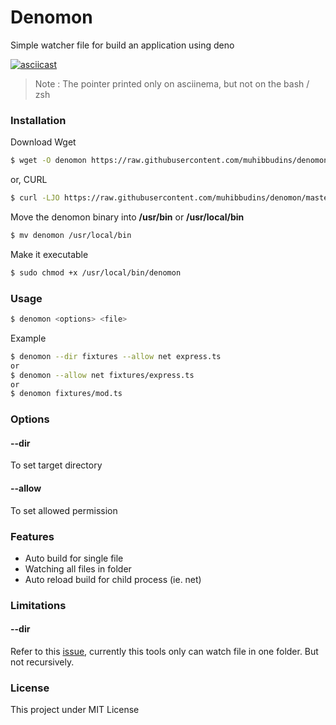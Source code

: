 # Denomon

Simple watcher file for build an application using deno

[![asciicast](https://asciinema.org/a/kkoeCdKB5bKgCLY7XzHsmbFZy.png)](https://asciinema.org/a/kkoeCdKB5bKgCLY7XzHsmbFZy)

> Note : The pointer printed only on asciinema, but not on the bash / zsh

### Installation

Download Wget

```bash
$ wget -O denomon https://raw.githubusercontent.com/muhibbudins/denomon/master/denomon
```

or, CURL
```bash
$ curl -LJO https://raw.githubusercontent.com/muhibbudins/denomon/master/denomon
```

Move the denomon binary into **/usr/bin** or **/usr/local/bin**

```bash
$ mv denomon /usr/local/bin
```

Make it executable

```bash
$ sudo chmod +x /usr/local/bin/denomon
```

### Usage

```bash
$ denomon <options> <file>
```

Example

```bash
$ denomon --dir fixtures --allow net express.ts
or
$ denomon --allow net fixtures/express.ts
or
$ denomon fixtures/mod.ts
```

### Options

#### --dir

To set target directory

#### --allow

To set allowed permission

### Features

- Auto build for single file
- Watching all files in folder
- Auto reload build for child process (ie. net)

### Limitations

#### --dir

Refer to this [issue](https://github.com/fsnotify/fsnotify/issues/18), currently this tools only can watch file in one folder. But not recursively.

### License

This project under MIT License